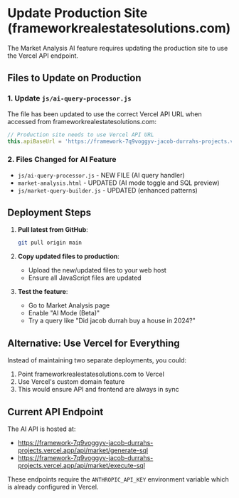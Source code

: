 # Update Production Site (frameworkrealestatesolutions.com)

The Market Analysis AI feature requires updating the production site to use the Vercel API endpoint.

## Files to Update on Production

### 1. Update `js/ai-query-processor.js`

The file has been updated to use the correct Vercel API URL when accessed from frameworkrealestatesolutions.com:

```javascript
// Production site needs to use Vercel API URL
this.apiBaseUrl = 'https://framework-7q9voggyv-jacob-durrahs-projects.vercel.app/api';
```

### 2. Files Changed for AI Feature

- `js/ai-query-processor.js` - NEW FILE (AI query handler)
- `market-analysis.html` - UPDATED (AI mode toggle and SQL preview)
- `js/market-query-builder.js` - UPDATED (enhanced patterns)

## Deployment Steps

1. **Pull latest from GitHub**:
   ```bash
   git pull origin main
   ```

2. **Copy updated files to production**:
   - Upload the new/updated files to your web host
   - Ensure all JavaScript files are updated

3. **Test the feature**:
   - Go to Market Analysis page
   - Enable "AI Mode (Beta)"
   - Try a query like "Did jacob durrah buy a house in 2024?"

## Alternative: Use Vercel for Everything

Instead of maintaining two separate deployments, you could:
1. Point frameworkrealestatesolutions.com to Vercel
2. Use Vercel's custom domain feature
3. This would ensure API and frontend are always in sync

## Current API Endpoint

The AI API is hosted at:
- https://framework-7q9voggyv-jacob-durrahs-projects.vercel.app/api/market/generate-sql
- https://framework-7q9voggyv-jacob-durrahs-projects.vercel.app/api/market/execute-sql

These endpoints require the `ANTHROPIC_API_KEY` environment variable which is already configured in Vercel.